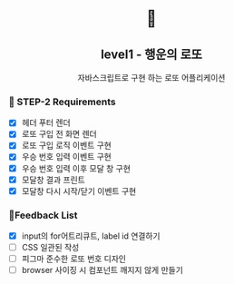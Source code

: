 <h1 align="middle">🎱</h1>
<h2 align="middle">level1 - 행운의 로또</h2>
<p align="middle">자바스크립트로 구현 하는 로또 어플리케이션</p>

### 🚩 STEP-2 Requirements

- [x] 헤더 푸터 렌더
- [x] 로또 구입 전 화면 렌더
- [x] 로또 구입 로직 이벤트 구현
- [x] 우승 번호 입력 이벤트 구현
- [x] 우승 번호 입력 이후 모달 창 구현
- [x] 모달창 결과 프린트
- [x] 모달창 다시 시작/닫기 이벤트 구현

### 🚩Feedback List

- [x] input의 for어트리큐트, label id 연결하기
- [ ] CSS 일관된 작성
- [ ] 피그마 준수한 로또 번호 디자인
- [ ] browser 사이징 시 컴포넌트 깨지지 않게 만들기
